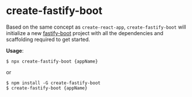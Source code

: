 # create-fastify-boot
Based on the same concept as `create-react-app`, `create-fastify-boot`
will initialize a new [fastify-boot](https://github.com/burketyler/fastify-boot) project with all the dependencies and scaffolding
required to get started.

**Usage**:

```shell
$ npx create-fastify-boot {appName}
```

or

```shell
$ npm install -G create-fastify-boot
$ create-fastify-boot {appName}
```
